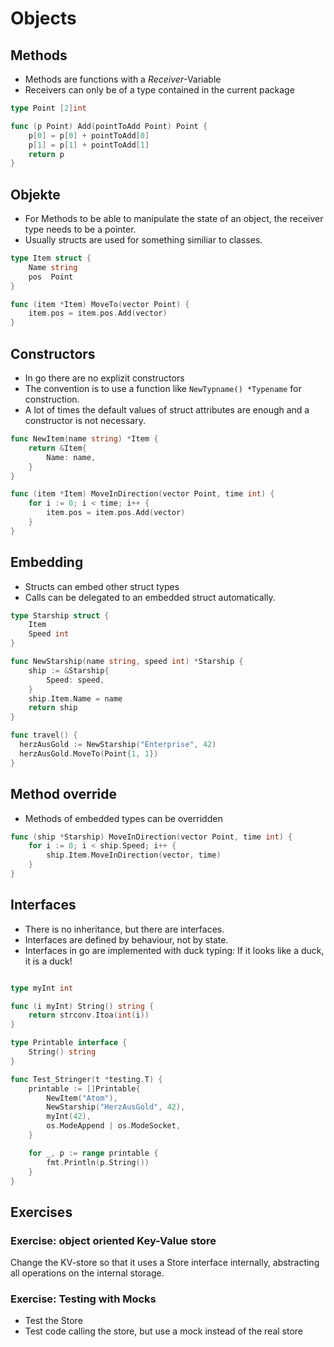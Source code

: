 # Objects

## Methods
* Methods are functions with a _Receiver_-Variable
* Receivers can only be of a type contained in the current package

```go
type Point [2]int

func (p Point) Add(pointToAdd Point) Point {
	p[0] = p[0] + pointToAdd[0]
	p[1] = p[1] + pointToAdd[1]
	return p
}
```

## Objekte
* For Methods to be able to manipulate the state of an object, the receiver type needs to be a pointer.
* Usually structs are used for something similiar to classes.

```go
type Item struct {
	Name string
	pos  Point
}

func (item *Item) MoveTo(vector Point) {
	item.pos = item.pos.Add(vector)
}
```

## Constructors
* In go there are no explizit constructors
* The convention is to use a function like `NewTypname() *Typename` for construction.
* A lot of times the default values of struct attributes are enough and a constructor is not necessary.

```go
func NewItem(name string) *Item {
	return &Item{
		Name: name,
	}
}

func (item *Item) MoveInDirection(vector Point, time int) {
	for i := 0; i < time; i++ {
		item.pos = item.pos.Add(vector)
	}
}
```

## Embedding
* Structs can embed other struct types
* Calls can be delegated to an embedded struct automatically.

```go
type Starship struct {
	Item
	Speed int
}

func NewStarship(name string, speed int) *Starship {
	ship := &Starship{
		Speed: speed,
	}
	ship.Item.Name = name
	return ship
}

func travel() {
  herzAusGold := NewStarship("Enterprise", 42)
  herzAusGold.MoveTo(Point{1, 1})
}
```

## Method override
* Methods of embedded types can be overridden

```go
func (ship *Starship) MoveInDirection(vector Point, time int) {
	for i := 0; i < ship.Speed; i++ {
		ship.Item.MoveInDirection(vector, time)
	}
}
```

## Interfaces
* There is no inheritance, but there are interfaces.
* Interfaces are defined by behaviour, not by state.
* Interfaces in go are implemented with duck typing: If it looks like a duck, it is a duck!

```go

type myInt int

func (i myInt) String() string {
	return strconv.Itoa(int(i))
}

type Printable interface {
	String() string
}

func Test_Stringer(t *testing.T) {
	printable := []Printable{
		NewItem("Atom"),
		NewStarship("HerzAusGold", 42),
		myInt(42),
		os.ModeAppend | os.ModeSocket,
	}

	for _, p := range printable {
		fmt.Println(p.String())
	}
}
```

## Exercises

### Exercise: object oriented Key-Value store
Change the KV-store so that it uses a Store interface internally, abstracting all operations on the internal storage.

### Exercise: Testing with Mocks
* Test the Store
* Test code calling the store, but use a mock instead of the real store

